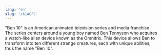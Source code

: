 ```yaml
---
lang: 'en'
slug: '/A1ACFC'
---
```


"Ben 10" is an American animated television series and media franchise. The series centers around a young boy named Ben Tennyson who acquires a watch-like alien device known as the Omnitrix. This device allows Ben to transform into ten different strange creatures, each with unique abilities, thus the name "Ben 10".
